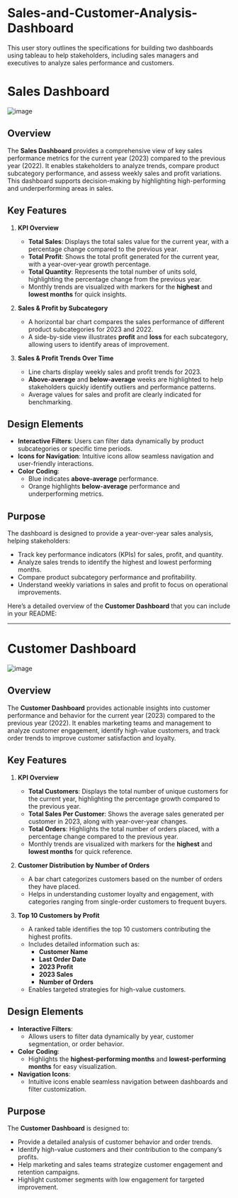 # Sales-and-Customer-Analysis-Dashboard
This user story outlines the specifications for building two dashboards using tableau to help stakeholders, including sales managers and executives to analyze sales performance and customers. 

# **Sales Dashboard**  

![image](https://github.com/user-attachments/assets/4716bee3-eba8-4d89-ad8d-01c58d00f25c)



## **Overview**  
The **Sales Dashboard** provides a comprehensive view of key sales performance metrics for the current year (2023) compared to the previous year (2022). It enables stakeholders to analyze trends, compare product subcategory performance, and assess weekly sales and profit variations. This dashboard supports decision-making by highlighting high-performing and underperforming areas in sales.  

## **Key Features**  

1. **KPI Overview**  
   - **Total Sales**: Displays the total sales value for the current year, with a percentage change compared to the previous year.  
   - **Total Profit**: Shows the total profit generated for the current year, with a year-over-year growth percentage.  
   - **Total Quantity**: Represents the total number of units sold, highlighting the percentage change from the previous year.  
   - Monthly trends are visualized with markers for the **highest** and **lowest months** for quick insights.  

2. **Sales & Profit by Subcategory**  
   - A horizontal bar chart compares the sales performance of different product subcategories for 2023 and 2022.  
   - A side-by-side view illustrates **profit** and **loss** for each subcategory, allowing users to identify areas of improvement.  

3. **Sales & Profit Trends Over Time**  
   - Line charts display weekly sales and profit trends for 2023.  
   - **Above-average** and **below-average** weeks are highlighted to help stakeholders quickly identify outliers and performance patterns.  
   - Average values for sales and profit are clearly indicated for benchmarking.  

## **Design Elements**  
- **Interactive Filters**: Users can filter data dynamically by product subcategories or specific time periods.  
- **Icons for Navigation**: Intuitive icons allow seamless navigation and user-friendly interactions.  
- **Color Coding**:  
  - Blue indicates **above-average** performance.  
  - Orange highlights **below-average** performance and underperforming metrics.  

## **Purpose**  
The dashboard is designed to provide a year-over-year sales analysis, helping stakeholders:  
- Track key performance indicators (KPIs) for sales, profit, and quantity.  
- Analyze sales trends to identify the highest and lowest performing months.  
- Compare product subcategory performance and profitability.  
- Understand weekly variations in sales and profit to focus on operational improvements.  


Here’s a detailed overview of the **Customer Dashboard** that you can include in your README:

---

# **Customer Dashboard**

![image](https://github.com/user-attachments/assets/5a940c3e-a7da-40fe-9b13-5e8e58c6e1be)



## **Overview**
The **Customer Dashboard** provides actionable insights into customer performance and behavior for the current year (2023) compared to the previous year (2022). It enables marketing teams and management to analyze customer engagement, identify high-value customers, and track order trends to improve customer satisfaction and loyalty.

## **Key Features**

1. **KPI Overview**  
   - **Total Customers**: Displays the total number of unique customers for the current year, highlighting the percentage growth compared to the previous year.  
   - **Total Sales Per Customer**: Shows the average sales generated per customer in 2023, along with year-over-year changes.  
   - **Total Orders**: Highlights the total number of orders placed, with a percentage change compared to the previous year.  
   - Monthly trends are visualized with markers for the **highest** and **lowest months** for quick reference.

2. **Customer Distribution by Number of Orders**  
   - A bar chart categorizes customers based on the number of orders they have placed.  
   - Helps in understanding customer loyalty and engagement, with categories ranging from single-order customers to frequent buyers.

3. **Top 10 Customers by Profit**  
   - A ranked table identifies the top 10 customers contributing the highest profits.  
   - Includes detailed information such as:  
     - **Customer Name**  
     - **Last Order Date**  
     - **2023 Profit**  
     - **2023 Sales**  
     - **Number of Orders**  
   - Enables targeted strategies for high-value customers.

## **Design Elements**  
- **Interactive Filters**:  
  - Allows users to filter data dynamically by year, customer segmentation, or order behavior.  
- **Color Coding**:  
  - Highlights the **highest-performing months** and **lowest-performing months** for easy visualization.  
- **Navigation Icons**:  
  - Intuitive icons enable seamless navigation between dashboards and filter customization.

## **Purpose**  
The **Customer Dashboard** is designed to:  
- Provide a detailed analysis of customer behavior and order trends.  
- Identify high-value customers and their contribution to the company’s profits.  
- Help marketing and sales teams strategize customer engagement and retention campaigns.  
- Highlight customer segments with low engagement for targeted improvement.


